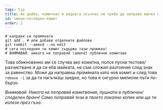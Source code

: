 ```yaml
---
tags: tip
title: Ах дейба, комитнах и веднага осъзнах че трябв да направя малка промяна!
id: смени-последен-комит
order: 2
---
```


```git
# направи си промяната
git add . # или добави отделните файлове
git commit --amend --no-edit
# сега последния ти комит съдържа тази промяна!
# ВНИМАВАЙ: никога не поправяй (amend) публични комитове
```

Това обикновенно ми се случва ако комитна, полсе пусна тестове/разчистване и да си еба майката, не съм сложил разтояние след знак за равенство. Може да направиш промяната като нов комит и след това `rebase -i` за да ги нагъчкаш заедно, но това е сигурно милиони пъти по-бързо. 

*Внимавай: Никога не поправяй комитвания, пушнати в публичен/споделен бранч! Само поправяй тези в твоето локално копие или ще ти излезе през гъза.*